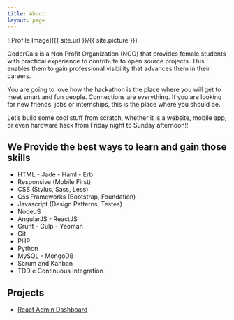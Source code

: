 ```yaml
---
title: About
layout: page
---
```


![Profile Image]({{ site.url }}/{{ site.picture }})

<p> CoderGals is a Non Profit Organization (NGO) that provides female students with practical experience to contribute to open source projects. This enables them to gain professional visibility that advances them in their careers.  

You are going to love how the hackathon is the place where you will
get to meet smart and fun people. Connections are everything. If you are looking for new friends, jobs or internships, this is the place where you should be.

Let’s build some cool stuff from scratch, whether it is a website, mobile app, or even hardware hack from Friday night to Sunday afternoon!!</p>

<h2>We Provide the best ways to learn and gain those skills</h2>

<ul class="skill-list">
	<li>HTML - Jade - Haml - Erb</li>
	<li>Responsive (Mobile First)</li>
	<li>CSS (Stylus, Sass, Less)</li>
	<li>Css Frameworks (Bootstrap, Foundation)</li>
	<li>Javascript (Design Patterns, Testes)</li>
	<li>NodeJS</li>
	<li>AngularJS - ReactJS</li>
	<li>Grunt - Gulp - Yeoman</li>
	<li>Git</li>
	<li>PHP</li>
	<li>Python</li>
	<li>MySQL - MongoDB</li>
	<li>Scrum and Kanban</li>
	<li>TDD e Continuous Integration</li>
</ul>

<h2>Projects</h2>

<ul>
	<li><a href="https://github.com/AlbionaHoti/react_admin_dashboard">React Admin Dashboard</a></li>
</ul>